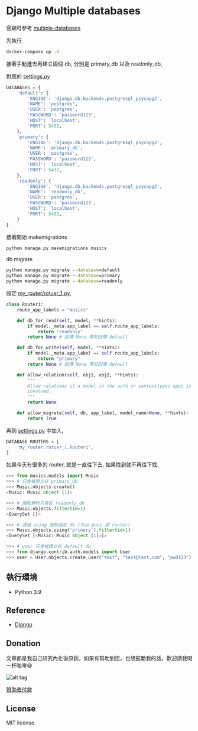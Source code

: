 # Django Multiple databases

官網可參考 [multiple-databases](https://docs.djangoproject.com/en/4.2/topics/db/multi-db/#multiple-databases)

先執行

```cmd
docker-compose up -d
```

接著手動進去再建立兩個 db, 分別是 primary_db 以及 readonly_db,

對應的 [settings.py](https://github.com/twtrubiks/django-tutorial/blob/django4_multi_db/django_tutorial/settings.py)

```python
DATABASES = {
    'default': {
        'ENGINE': 'django.db.backends.postgresql_psycopg2',
        'NAME': 'postgres',
        'USER': 'postgres',
        'PASSWORD': 'password123',
        'HOST': 'localhost',
        'PORT': 5432,
    },
    'primary': {
        'ENGINE': 'django.db.backends.postgresql_psycopg2',
        'NAME': 'primary_db',
        'USER': 'postgres',
        'PASSWORD': 'password123',
        'HOST': 'localhost',
        'PORT': 5432,
    },
    'readonly': {
        'ENGINE': 'django.db.backends.postgresql_psycopg2',
        'NAME': 'readonly_db',
        'USER': 'postgres',
        'PASSWORD': 'password123',
        'HOST': 'localhost',
        'PORT': 5432,
    }
}
```

接著開始 makemigrations

```cmd
python manage.py makemigrations musics
```

db migrate

```cmd
python manage.py migrate --database=default
python manage.py migrate --database=primary
python manage.py migrate --database=readonly
```

設定 [my_router/rotuer_1.py](https://github.com/twtrubiks/django-tutorial/blob/django4_multi_db/my_router/rotuer_1.py),

```python
class Router1:
    route_app_labels = "musics"

    def db_for_read(self, model, **hints):
        if model._meta.app_label == self.route_app_labels:
            return "readonly"
        return None # 回傳 None 等於回傳 default

    def db_for_write(self, model, **hints):
        if model._meta.app_label == self.route_app_labels:
            return "primary"
        return None # 回傳 None 等於回傳 default

    def allow_relation(self, obj1, obj2, **hints):
        """
        Allow relations if a model in the auth or contenttypes apps is
        involved.
        """
        return None

    def allow_migrate(self, db, app_label, model_name=None, **hints):
        return True
```

再到 [settings.py](https://github.com/twtrubiks/django-tutorial/blob/django4_multi_db/django_tutorial/settings.py) 中加入,

```python
DATABASE_ROUTERS = [
    'my_router.rotuer_1.Router1',
]
```

如果今天有很多的 router, 就是一直往下去, 如果找到就不再往下找.

```python
>>> from musics.models import Music
>>> # 只會被建立在 primary_db
>>> Music.objects.create()
<Music: Music object (1)>

>>> # 讀取資料只會從 readonly_db
>>> Music.objects.filter(id=1)
<QuerySet []>

>>> # 透過 using 強制指定 db (可以 pass 掉 router)
>>> Music.objects.using('primary').filter(id=1)
<QuerySet [<Music: Music object (1)>]>

>>> # user 只會被建立在 default db
>>> from django.contrib.auth.models import User
>>> user = User.objects.create_user("test", "test@test.com", "pwd123")
```

## 執行環境

* Python 3.9

## Reference

* [Django](https://www.djangoproject.com/)

## Donation

文章都是我自己研究內化後原創，如果有幫助到您，也想鼓勵我的話，歡迎請我喝一杯咖啡:laughing:

![alt tag](https://i.imgur.com/LRct9xa.png)

[贊助者付款](https://payment.opay.tw/Broadcaster/Donate/9E47FDEF85ABE383A0F5FC6A218606F8)

## License

MIT license
